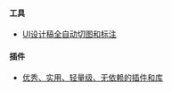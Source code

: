 #### 工具

* [UI设计稿全自动切图和标注](https://github.com/jawil/blog/issues/11)

#### 插件

* [优秀、实用、轻量级、无依赖的插件和库](https://github.com/jawil/blog/issues/10)

